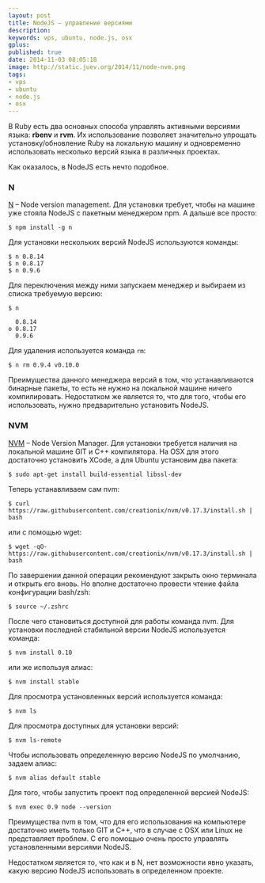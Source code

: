 ```yaml
---
layout: post
title: NodeJS – управление версиями
description:
keywords: vps, ubuntu, node.js, osx
gplus:
published: true
date: 2014-11-03 08:05:18
image: http://static.juev.org/2014/11/node-nvm.png
tags:
- vps
- ubuntu
- node.js
- osx
---
```


В Ruby есть два основных способа управлять активными версиями языка: **rbenv** и **rvm**. Их использование позволяет значительно упрощать установку/обновление Ruby на локальную машину и одновременно использовать несколько версий языка в различных проектах.

Как оказалось, в NodeJS есть нечто подобное.

### N

[N](https://github.com/tj/n "tj/n") – Node version management. Для установки требует, чтобы на машине уже стояла NodeJS с пакетным менеджером npm. А дальше все просто:

	$ npm install -g n

Для установки нескольких версий NodeJS используются команды:

	$ n 0.8.14
	$ n 0.8.17
	$ n 0.9.6

Для переключения между ними запускаем менеджер и выбираем из списка требуемую версию:

	$ n

	  0.8.14
	ο 0.8.17
	  0.9.6

Для удаления используется команда `rm`:

	$ n rm 0.9.4 v0.10.0

Преимущества данного менеджера версий в том, что устанавливаются бинарные пакеты, то есть не нужно на локальной машине ничего компилировать. Недостатком же является то, что для того, чтобы его использовать, нужно предварительно установить NodeJS.

### NVM

[NVM](https://github.com/creationix/nvm "Node Version Manager") – Node Version Manager. Для установки требуется наличия на локальной машине GIT и C++ компилятора. На OSX для этого достаточно установить XCode, а для Ubuntu установим два пакета:

	$ sudo apt-get install build-essential libssl-dev

Теперь устанавливаем сам nvm:

	$ curl https://raw.githubusercontent.com/creationix/nvm/v0.17.3/install.sh | bash

или с помощью wget:

	$ wget -qO- https://raw.githubusercontent.com/creationix/nvm/v0.17.3/install.sh | bash

По завершении данной операции рекомендуют закрыть окно терминала и открыть его вновь. Но вполне достаточно провести чтение файла конфигурации bash/zsh:

	$ source ~/.zshrc

После чего становиться доступной для работы команда nvm. Для установки последней стабильной версии NodeJS используется команда:

	$ nvm install 0.10

или же используя алиас:

	$ nvm install stable

Для просмотра установленных версий используется команда:

	$ nvm ls

Для просмотра доступных для установки версий:

	$ nvm ls-remote

Чтобы использовать определенную версию NodeJS по умолчанию, задаем алиас:

	$ nvm alias default stable

Для того, чтобы запустить проект под определенной версией NodeJS:

	$ nvm exec 0.9 node --version

Преимущества nvm в том, что для его использования на компьютере достаточно иметь только GIT и C++, что в случае с OSX или Linux не представляет проблем. С его помощью очень просто управлять установленными версиями NodeJS.

Недостатком является то, что как и в N, нет возможности явно указать, какую версию NodeJS использовать в определенном проекте.
